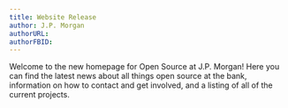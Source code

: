 ```yaml
---
title: Website Release
author: J.P. Morgan
authorURL: 
authorFBID: 
---
```


Welcome to the new homepage for Open Source at J.P. Morgan! Here you can find the latest news about all things open source at the bank, information on how to contact and get involved, and a listing of all of the current projects.
